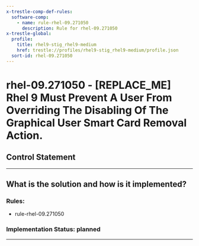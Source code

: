 ```yaml
---
x-trestle-comp-def-rules:
  software-comp:
    - name: rule-rhel-09.271050
      description: Rule for rhel-09.271050
x-trestle-global:
  profile:
    title: rhel9-stig_rhel9-medium
    href: trestle://profiles/rhel9-stig_rhel9-medium/profile.json
  sort-id: rhel-09.271050
---
```


# rhel-09.271050 - \[REPLACE_ME\] Rhel 9 Must Prevent A User From Overriding The Disabling Of The Graphical User Smart Card Removal Action.

## Control Statement

______________________________________________________________________

## What is the solution and how is it implemented?

<!-- For implementation status enter one of: implemented, partial, planned, alternative, not-applicable -->

<!-- Note that the list of rules under ### Rules: is read-only and changes will not be captured after assembly to JSON -->

<!-- Add control implementation description here for control: rhel-09.271050 -->

### Rules:

  - rule-rhel-09.271050

### Implementation Status: planned

______________________________________________________________________
